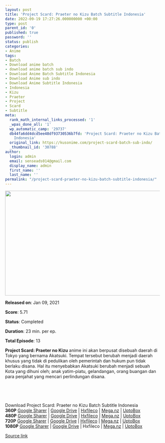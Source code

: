 ```yaml
---
layout: post
title: 'Project Scard: Praeter no Kizu Batch Subtitle Indonesia'
date: 2022-09-19 17:27:26.000000000 +00:00
type: post
parent_id: '0'
published: true
password: ''
status: publish
categories:
- Anime
tags:
- Batch
- Download anime batch
- download anime batch sub indo
- Download Anime Batch Subtitle Indonesia
- Download Anime sub indo
- Download Anime Subtitle Indonesia
- Indonesia
- Kizu
- Praeter
- Project
- Scard
- Subtitle
meta:
  rank_math_internal_links_processed: '1'
  _wpas_done_all: '1'
  wp_automatic_camp: '29737'
  db44fa6dd4dcd5ee48df93730536b7fd: 'Project Scard: Praeter no Kizu Batch Subtitle
    Indonesia'
  original_link: https://kusonime.com/project-scard-batch-sub-indo/
  _thumbnail_id: '30788'
author:
  login: admin
  email: senseads014@gmail.com
  display_name: admin
  first_name: ''
  last_name: ''
permalink: "/project-scard-praeter-no-kizu-batch-subtitle-indonesia/"
---
```

<p><img width="521" height="340" src="{{ site.baseurl }}/assets/2022/09/Project-Scard-Praeter-no-Kizu-521x340.jpg" class="attachment-thumb-large size-thumb-large wp-post-image" alt="" loading="lazy" title="Project Scard: Praeter no Kizu Batch Subtitle Indonesia" srcset="https://kusonime.com/wp-content/uploads/2021/01/Project-Scard-Praeter-no-Kizu-521x340.jpg 521w, https://kusonime.com/wp-content/uploads/2021/01/Project-Scard-Praeter-no-Kizu-300x196.jpg 300w, https://kusonime.com/wp-content/uploads/2021/01/Project-Scard-Praeter-no-Kizu-768x501.jpg 768w, https://kusonime.com/wp-content/uploads/2021/01/Project-Scard-Praeter-no-Kizu-520x339.jpg 520w, https://kusonime.com/wp-content/uploads/2021/01/Project-Scard-Praeter-no-Kizu.jpg 1000w" sizes="(max-width: 521px) 100vw, 521px" />
<p><b>Released on</b>: Jan 09, 2021</p>
<p>
<p><b>Score</b>: 5.71</p>
<p>
<p><b>Status</b>: Completed</p>
<p>
<p><b>Duration</b>: 23 min. per ep.</p>
<p>
<p><b>Total Episode</b>: 13</p>
<p>
<p><strong>Project Scard: Praeter no Kizu</strong> anime ini akan berpusat disebuah daerah di Tokyo yang bernama Akatsuki. Tempat tersebut berubah menjadi daerah khusus yang tidak di pedulikan oleh pemerintah dan hukum pun tidak berlaku disana. Hal itu menyebabkan Akatsuki berubah menjadi sebuah Kota yang dihuni oleh; anak yatim-piatu, gelandangan, orang buangan dan para penjahat yang mencari perlindungan disana.</p>
<p>
<p> </p>
<p>
<p> </p>
<p>
<div class="smokeddl">
<div class="smokettl">Download Project Scard: Praeter no Kizu Batch Subtitle Indonesia</div>
<div class="smokeurl"><strong>360P</strong> <a href="https://acefile.co/f/43476727/kusonime-project-scard-360p-rar" target="_blank" rel="noopener noreferrer">Google Sharer</a> | <a href="https://drive.google.com/uc?export=download&amp;id=1eBcns9OdrYl2Z3T0PjVFI3J8coKNDssH" target="_blank" rel="noopener">Google Drive</a> | <a href="https://hxfile.co/mle9wra950nj" target="_blank" rel="noopener">Hxfileco</a> | <a href="https://mega.nz/file/NxZDSSpD#QGf3XQ5eg0sG8RRK7UWB2A43tRTfjmZghMKfd4QDhhw" target="_blank" rel="noopener">Mega.nz</a> | <a href="https://uptobox.com/zfa5c6nrgj9h" target="_blank" rel="noopener">UptoBox</a></div>
<div class="smokeurl"><strong>480P</strong> <a href="https://acefile.co/f/43476731/kusonime-project-scard-480p-rar" target="_blank" rel="noopener noreferrer">Google Sharer</a> | <a href="https://drive.google.com/uc?export=download&amp;id=11vc5TEI6t_yZSto-RsFXWPbUa-Li1Tpe" target="_blank" rel="noopener">Google Drive</a> | <a href="https://hxfile.co/vurp7iev9u7p" target="_blank" rel="noopener">Hxfileco</a> | <a href="https://mega.nz/file/tkZlCCIb#3g-J91htbTDUzWKmyEeenupEAJMSGzfqYZ7h05VnVbE" target="_blank" rel="noopener">Mega.nz</a> | <a href="https://uptobox.com/ca7frharwtyy" target="_blank" rel="noopener">UptoBox</a></div>
<div class="smokeurl"><strong>720P</strong> <a href="https://acefile.co/f/43476733/kusonime-project-scard-720p-rar" target="_blank" rel="noopener noreferrer">Google Sharer</a> | <a href="https://drive.google.com/uc?export=download&amp;id=1QvARQNM3L5tIqsJj4MvjroKie3UUerou" target="_blank" rel="noopener">Google Drive</a> | <a href="https://hxfile.co/ygkzyeyj0oub" target="_blank" rel="noopener">Hxfileco</a> | <a href="https://mega.nz/file/QgYTCAya#UiQhxVNuMbC34FsyOgDGuIMnsouUKlxJ9ssTW2FJppA" target="_blank" rel="noopener">Mega.nz</a> | <a href="https://uptobox.com/1jyrlaoxssc5" target="_blank" rel="noopener">UptoBox</a></div>
<div class="smokeurl"><strong>1080P</strong> <a href="https://acefile.co/f/43476738/kusonime-project-scard-1080p-rar" target="_blank" rel="noopener noreferrer">Google Sharer</a> | <a href="https://drive.google.com/uc?export=download&amp;id=1T7RF3OTwom9og0cpOCp_iG0sE90yaunZ" target="_blank" rel="noopener">Google Drive</a> | Hxfileco | <a href="https://mega.nz/file/zcpyhB5L#YAQDmmIZpJDuM-zA9r_bhamRyrx5ORUYV2cKwXAeAsE" target="_blank" rel="noopener">Mega.nz</a> | <a href="https://uptobox.com/o1rrw14vwx3t" target="_blank" rel="noopener">UptoBox</a></div>
</div>
<p><a href="https://kusonime.com/project-scard-batch-sub-indo/">Source link </a></p>
